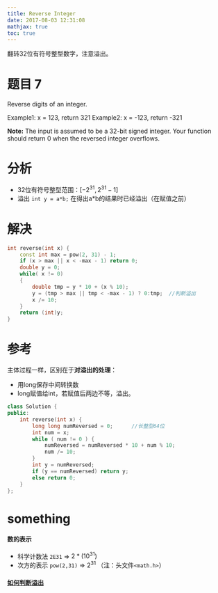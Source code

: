 ```yaml
---
title: Reverse Integer
date: 2017-08-03 12:31:08
mathjax: true
toc: true
---
```

翻转32位有符号整型数字，注意溢出。<!--more-->

# 题目 7

Reverse digits of an integer.

Example1: x = 123, return 321
Example2: x = -123, return -321

**Note:** The input is assumed to be a 32-bit signed integer. Your function should return 0 when the reversed integer overflows.

# 分析

- 32位有符号整型范围：$[-2^{31} , 2^{31}-1]$
- 溢出 `int y = a*b;` 在得出a*b的结果时已经溢出（在赋值之前）

# 解决

```cpp
int reverse(int x) {
    const int max = pow(2, 31) - 1;
    if (x > max || x < -max - 1) return 0;
    double y = 0;
    while( x != 0)
    {
        double tmp = y * 10 + (x % 10);
        y = (tmp > max || tmp < -max - 1) ? 0:tmp;  //判断溢出
        x /= 10;
    }
    return (int)y;
}
```

# 参考

主体过程一样，区别在于**对溢出的处理**：
- 用long保存中间转换数
- long赋值给int，若赋值后两边不等，溢出。

```cpp
class Solution {
public:
    int reverse(int x) {
        long long numReversed = 0;      //长整型64位
        int num = x;
        while ( num != 0 ) {
            numReversed = numReversed * 10 + num % 10;
            num /= 10;
        }
        int y = numReversed;
        if (y == numReversed) return y;
        else return 0;
    }
};
```

# something

#### 数的表示

- 科学计数法 `2E31` => $2* (10^{31})$
- 次方的表示 `pow(2,31)` => $2^{31}$  （注：头文件`<math.h>`）

#### [如何判断溢出](/2017/08/04/C-如何判断整型运算溢出/)

